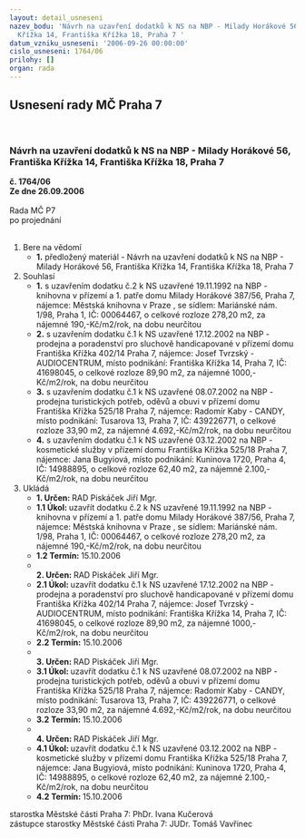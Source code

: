 ```yaml
---
layout: detail_usneseni
nazev_bodu: 'Návrh na uzavření dodatků k NS na NBP - Milady Horákové 56, Františka
  Křížka 14, Františka Křížka 18, Praha 7 '
datum_vzniku_usneseni: '2006-09-26 00:00:00'
cislo_usneseni: 1764/06
prilohy: []
organ: rada
---
```

<div id="ucUsn_pList" class="usn">
	<span><h2>Usnesení rady MČ Praha 7 </h2>
<br></span><div class="standBody">
<span><h3>Návrh na uzavření dodatků k NS na NBP - Milady Horákové 56, Františka Křížka 14, Františka Křížka 18, Praha 7 </h3></span><div class="center">
		<strong>č. 1764/06</strong><br>
	</div>
<div class="center">
		<strong>Ze dne 26.09.2006</strong><br><br>
	</div>Rada MČ P7<br> po projednání<br><br><ol>
<li>Bere na vědomí<ul><li>
<strong>1.</strong> předložený materiál - Návrh na uzavření dodatků k NS na NBP - Milady Horákové 56, Františka Křížka 14, Františka Křížka 18, Praha 7 </li></ul>
</li>
<li>Souhlasí<ul>
<li>
<strong>1.</strong> s uzavřením dodatku č.2 k NS uzavřené 19.11.1992 na NBP - knihovna v přízemí a 1. patře domu Milady Horákové 387/56, Praha 7, nájemce: Městská knihovna v Praze , se sídlem: Mariánské nám. 1/98, Praha 1, IČ: 00064467, o celkové rozloze 278,20 m2, za nájemné 190,-Kč/m2/rok, na dobu neurčitou </li>
<li>
<strong>2.</strong> s uzavřením dodatku č.1 k NS uzavřené 17.12.2002 na NBP - prodejna a poradenství pro sluchově handicapované v přízemí domu Františka Křížka 402/14 Praha 7, nájemce: Josef Tvrzský - AUDIOCENTRUM, místo podnikání: Františka Křížka 14, Praha 7, IČ: 41698045, o celkové rozloze 89,90 m2, za nájemné 1000,-Kč/m2/rok, na dobu neurčitou </li>
<li>
<strong>3.</strong> s uzavřením dodatku č.1 k NS uzavřené 08.07.2002 na NBP - prodejna turistických potřeb, oděvů a obuvi v přízemí domu Františka Křížka 525/18 Praha 7, nájemce: Radomír Kaby - CANDY, místo podnikání: Tusarova 13, Praha 7, IČ: 439226771, o celkové rozloze 33,90 m2, za nájemné 4.692,-Kč/m2/rok, na dobu neurčitou </li>
<li>
<strong>4.</strong> s uzavřením dodatku č.1 k NS uzavřené 03.12.2002 na NBP - kosmetické služby v přízemí domu Františka Křížka 525/18 Praha 7, nájemce: Jana Bugyiová, místo podnikání: Kuninova 1720, Praha 4, IČ: 14988895, o celkové rozloze 62,40 m2, za nájemné 2.100,-Kč/m2/rok, na dobu neurčitou </li>
</ul>
</li>
<li>Ukládá<ul>
<li>
<strong>1. Určen: </strong>RAD Piskáček Jiří Mgr.</li>
<li>
<strong>1.1 Úkol: </strong>uzavřít dodatku č.2 k NS uzavřené 19.11.1992 na NBP - knihovna v přízemí a 1. patře domu Milady Horákové 387/56, Praha 7, nájemce: Městská knihovna v Praze , se sídlem: Mariánské nám. 1/98, Praha 1, IČ: 00064467, o celkové rozloze 278,20 m2, za nájemné 190,-Kč/m2/rok, na dobu neurčitou </li>
<li>
<strong>1.2 Termín: </strong>15.10.2006</li>
<li>
<strong><br>2. Určen: </strong>RAD Piskáček Jiří Mgr.</li>
<li>
<strong>2.1 Úkol: </strong>uzavřít dodatku č.1 k NS uzavřené 17.12.2002 na NBP - prodejna a poradenství pro sluchově handicapované v přízemí domu Františka Křížka 402/14 Praha 7, nájemce: Josef Tvrzský - AUDIOCENTRUM, místo podnikání: Františka Křížka 14, Praha 7, IČ: 41698045, o celkové rozloze 89,90 m2, za nájemné 1000,-Kč/m2/rok, na dobu neurčitou </li>
<li>
<strong>2.2 Termín: </strong>15.10.2006</li>
<li>
<strong><br>3. Určen: </strong>RAD Piskáček Jiří Mgr.</li>
<li>
<strong>3.1 Úkol: </strong>uzavřít dodatku č.1 k NS uzavřené 08.07.2002 na NBP - prodejna turistických potřeb, oděvů a obuvi v přízemí domu Františka Křížka 525/18 Praha 7, nájemce: Radomír Kaby - CANDY, místo podnikání: Tusarova 13, Praha 7, IČ: 439226771, o celkové rozloze 33,90 m2, za nájemné 4.692,-Kč/m2/rok, na dobu neurčitou </li>
<li>
<strong>3.2 Termín: </strong>15.10.2006</li>
<li>
<strong><br>4. Určen: </strong>RAD Piskáček Jiří Mgr.</li>
<li>
<strong>4.1 Úkol: </strong>uzavřít dodatku č.1 k NS uzavřené 03.12.2002 na NBP - kosmetické služby v přízemí domu Františka Křížka 525/18 Praha 7, nájemce: Jana Bugyiová, místo podnikání: Kuninova 1720, Praha 4,  IČ: 14988895, o celkové rozloze 62,40 m2, za nájemné 2.100,-Kč/m2/rok, na dobu neurčitou </li>
<li>
<strong>4.2 Termín: </strong>15.10.2006</li>
</ul>
</li>
</ol>starostka Městské části Praha 7: PhDr. Ivana Kučerová<br>zástupce starostky Městské části Praha 7: JUDr. Tomáš Vavřinec 
</div>
</div>